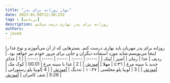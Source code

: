 ```yaml
---
title: "نهار روزانه برای پدر"
date: 2023-01-09T12:30:23Z
tags : [برنامه]
description: روزانه برای پدر نهاری درست میکنم
authors:
- javad
---
```


روزانه برای پدر مهربان باید نهاری درست کنم. بسترهایی که از آن می‌آموزم و نوع غذا را اینجا می‌نویسم.شاید مورد استفاده دیگران و جایی برای مرور خودم نیز خواهد بود.
| ردیف | غذا |  زمان | آشپز | لینک |
| :----: |  :----: |  :----: | :----: |  :----: |
| 1 | غذای جدید با سینه مرغ  | ٤:٣٦  | مهلا | [آموزش](https://www.youtube.com/watch?v=6f1LSwtuj2g) |
| 2 | غذا  با سینه مرغ  | 00.01  | کوک مک | [آموزش](https://www.youtube.com/watch?v=tAMf9vKolcg&list=PL1ygF2bIRjFZW9qATra8NRsjgaRFzUvQk) |
| 3 | لوبیا پلو مجلسی  | ١٠:٢٧  | ته‌دیگ | [آموزش](https://www.youtube.com/watch?v=gl5iBT4En0M) |
| 4 |لوبیا پلو رستورانی | 5:26 | شف کامران | [آموزش](https://www.youtube.com/watch?v=Wmx72xUq6Us) |
